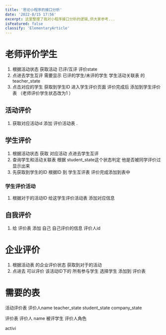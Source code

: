 ```yaml
---
title: '思论小程序的接口分析'
date: '2022-8/15 17:56'
excerpt: 这里整理了我对小程序接口分析的逻辑,供大家参考...
isFeatured: false
classify: 'ElementaryArticle'
---
```


# 老师评价学生

1. 根据活动状态 获取活动      已评/互评       评价state
2. 点进去学生互评  需要显示 已评的学生/未评的学生    学生活动关联表 的  teacher_state  
3.  点击对应的学生   获取到学生ID 进入学生评价页面 评价完成后 添加到学生评价表  （老师评价学生状态改为1 ）

## 活动评价

1. 获取对应活动id   添加    评价活动表   .







## 学生评价

1. 根据活动状态 获取 对应活动    点进去学生互评
2.  查询学生和活动关联表   根据 student_state这个状态判定 他是否被同学评价过   显示出来
3. 先获取到学生的ID  根据ID 到 学生互评表    评价完成添加到表中



### 学生评价活动

1. 根据对于的活动ID    给这学生评价活动表  添加对应信息



## 自我评价

1.    给  评价表  添加  自己   自己评价的信息  评价人id



# 企业评价

1.  根据活动表 的企业评价状态  获取到对于的活动
2. 点进去 可以评价 该活动ID下的  所有参与学生 选择学生  添加到 评价表 



# 需要的表

活动评价表 	评价人name      teacher_state  student_state  company_state 

评价表    评价人 name    被评学生   评价人角色





activi